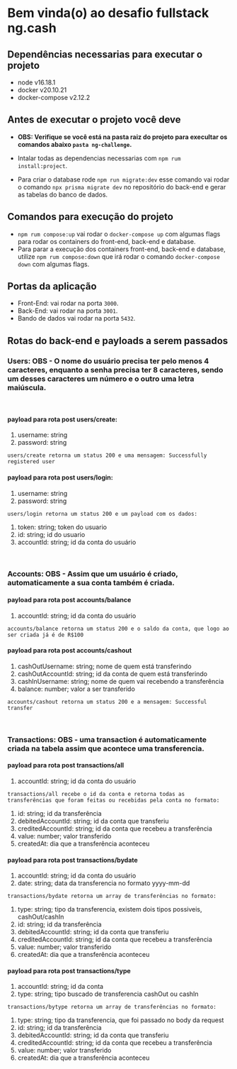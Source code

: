 # Bem vinda(o) ao desafio fullstack ng.cash

## Dependências necessarias para executar o projeto

- node v16.18.1
- docker v20.10.21
- docker-compose v2.12.2

## Antes de executar o projeto você deve

- **OBS: Verifique se você está na pasta raiz do projeto para execultar os comandos abaixo `pasta ng-challenge`.**

- Intalar todas as dependencias necessarias com `npm rum install:project`.
- Para criar o database rode `npm run migrate:dev` esse comando vai rodar o comando `npx prisma migrate dev` no repositório do back-end e gerar as tabelas do banco de dados.

## Comandos para execução do projeto

- `npm rum compose:up` vai rodar o `docker-compose up` com algumas flags para rodar os containers do front-end, back-end e database.
- Para parar a execução dos containers front-end, back-end e database, utilize `npm rum compose:down` que irá rodar o comando `docker-compose down` com algumas flags.

## Portas da aplicação

- Front-End: vai rodar na porta `3000`.
- Back-End: vai rodar na porta `3001`.
- Bando de dados vai rodar na porta `5432`.

## Rotas do back-end e payloads a serem passados

### Users: OBS - O nome do usuário precisa ter pelo menos 4 caracteres, enquanto a senha precisa ter 8 caracteres, sendo um desses caracteres um número e o outro uma letra maiúscula.

<br />

#### payload para rota post users/create:

1. username: string
2. password: string

`users/create retorna um status 200 e uma mensagem: Successfully registered user`

#### payload para rota post users/login:

1. username: string
2. password: string

`users/login retorna um status 200 e um payload com os dados:`

1. token: string; token do usuario
2. id: string; id do usuario
3. accountId: string; id da conta do usuário

<br />

### Accounts: OBS - Assim que um usuário é criado, automaticamente a sua conta também é criada.

#### payload para rota post accounts/balance

1. accountId: string; id da conta do usuário

`accounts/balance retorna um status 200 e o saldo da conta, que logo ao ser criada já é de R$100`

#### payload para rota post accounts/cashout

1. cashOutUsername: string; nome de quem está transferindo
2. cashOutAccountId: string; id da conta de quem está transferindo
3. cashInUsername: string; nome de quem vai recebendo a transferência
4. balance: number; valor a ser transferido

`accounts/cashout retorna um status 200 e a mensagem: Successful transfer`

<br />

### Transactions: OBS - uma transaction é automaticamente criada na tabela assim que acontece uma transferencia.

#### payload para rota post transactions/all

1. accountId: string; id da conta do usuário

`transactions/all recebe o id da conta e retorna todas as transferências que foram feitas ou recebidas pela conta no formato:`

1. id: string; id da transferência
2. debitedAccountId: string; id da conta que transferiu
3. creditedAccountId: string; id da conta que recebeu a transferência
4. value: number; valor transferido
5. createdAt: dia que a transferência aconteceu

#### payload para rota post transactions/bydate

1. accountId: string; id da conta do usuário
2. date: string; data da transferencia no formato yyyy-mm-dd

`transactions/bydate retorna um array de transferências no formato:`

1. type: string; tipo da transferencia, existem dois tipos possiveis, cashOut/cashIn
2. id: string; id da transferência
3. debitedAccountId: string; id da conta que transferiu
4. creditedAccountId: string; id da conta que recebeu a transferência
5. value: number; valor transferido
6. createdAt: dia que a transferência aconteceu

#### payload para rota post transactions/type

1. accountId: string; id da conta
2. type: string; tipo buscado de transferencia cashOut ou cashIn

`transactions/bytype retorna um array de transferências no formato:`

1. type: string; tipo da transferencia, que foi passado no body da request
2. id: string; id da transferência
3. debitedAccountId: string; id da conta que transferiu
4. creditedAccountId: string; id da conta que recebeu a transferência
5. value: number; valor transferido
6. createdAt: dia que a transferência aconteceu
